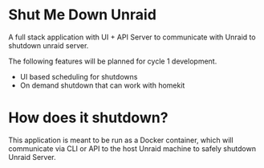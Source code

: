 # Shut Me Down Unraid
A full stack application with UI + API Server to communicate
with Unraid to shutdown unraid server.

The following features will be planned for cycle 1 development.
- UI based scheduling for shutdowns
- On demand shutdown that can work with homekit

# How does it shutdown?
This application is meant to be run as a Docker container, which will
communicate via CLI or API to the host Unraid machine to safely shutdown Unraid Server.